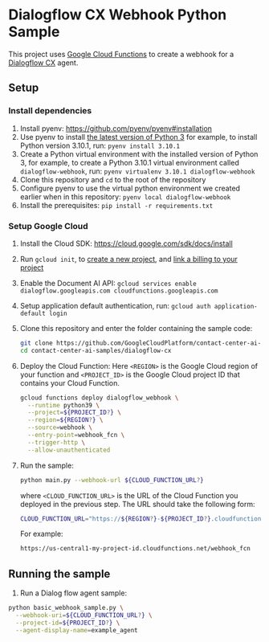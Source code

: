 <!-- 
Copyright 2022 Google LLC

Licensed under the Apache License, Version 2.0 (the "License");
you may not use this file except in compliance with the License.
You may obtain a copy of the License at

     http://www.apache.org/licenses/LICENSE-2.0

Unless required by applicable law or agreed to in writing, software
distributed under the License is distributed on an "AS IS" BASIS,
WITHOUT WARRANTIES OR CONDITIONS OF ANY KIND, either express or implied.
See the License for the specific language governing permissions and
limitations under the License. 
-->

# Dialogflow CX Webhook Python Sample

This project uses [Google Cloud Functions](https://cloud.google.com/functions)
to create a webhook for a
[Dialogflow CX](https://cloud.google.com/dialogflow/cx/docs) agent.

## Setup

### Install dependencies

1. Install pyenv: <https://github.com/pyenv/pyenv#installation>
1. Use pyenv to install
    [the latest version of Python 3](https://www.python.org/downloads/) for
    example, to install Python version 3.10.1, run: `pyenv install 3.10.1`
1. Create a Python virtual environment with the installed version of Python 3,
    for example, to create a Python 3.10.1 virtual environment called
    `dialogflow-webhook`, run: `pyenv virtualenv 3.10.1 dialogflow-webhook`
1. Clone this repository and `cd` to the root of the repository
1. Configure pyenv to use the virtual python environment we created earlier when
    in this repository: `pyenv local dialogflow-webhook`
1. Install the prerequisites: `pip install -r requirements.txt`

### Setup Google Cloud

1. Install the Cloud SDK: <https://cloud.google.com/sdk/docs/install>
1. Run `gcloud init`, to
    [create a new project](https://cloud.google.com/resource-manager/docs/creating-managing-projects#creating_a_project),
    and
    [link a billing to your project](https://cloud.google.com/sdk/gcloud/reference/billing)
1. Enable the Document AI API: `gcloud services enable
   dialogflow.googleapis.com cloudfunctions.googleapis.com`
1. Setup application default authentication, run: `gcloud auth
   application-default login`
1. Clone this repository and enter the folder containing the sample code:

   ```bash
   git clone https://github.com/GoogleCloudPlatform/contact-center-ai-samples.git
   cd contact-center-ai-samples/dialogflow-cx
   ```

1. Deploy the Cloud Function:
   Here `<REGION>` is the Google Cloud region of your function and
   `<PROJECT_ID>` is the Google Cloud project ID that contains your Cloud
   Function.

   ```bash
   gcloud functions deploy dialogflow_webhook \
     --runtime python39 \
     --project=${PROJECT_ID?} \
     --region=${REGION?} \
     --source=webhook \
     --entry-point=webhook_fcn \
     --trigger-http \
     --allow-unauthenticated
   ```

1. Run the sample:

   ```bash
   python main.py --webhook-url ${CLOUD_FUNCTION_URL?}
   ```

   where `<CLOUD_FUNCTION_URL>` is the URL of the Cloud Function you deployed
   in the previous step. The URL should take the following form:

   ```bash
   CLOUD_FUNCTION_URL="https://${REGION?}-${PROJECT_ID?}.cloudfunctions.net/webhook_fcn"
   ```

   For example:

   ```bash
   https://us-central1-my-project-id.cloudfunctions.net/webhook_fcn
   ```

## Running the sample

1. Run a Dialog flow agent sample:

```bash
python basic_webhook_sample.py \
  --webhook-uri=${CLOUD_FUNCTION_URL?} \
  --project-id=${PROJECT_ID?} \
  --agent-display-name=example_agent
```
